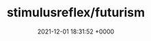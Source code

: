 ---
title: "stimulusreflex/futurism"
link: "https://github.com/stimulusreflex/futurism"
date: "2021-12-01 18:31:52 +0000"
---